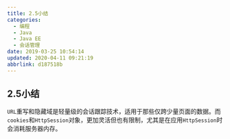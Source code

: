 ```yaml
---
title: 2.5小结
categories: 
  - 编程
  - Java
  - Java EE
  - 会话管理
date: 2019-03-25 10:54:14
updated: 2020-04-11 09:21:19
abbrlink: d187518b
---
```

## 2.5小结 ##
`URL`重写和隐藏域是轻量级的会话跟踪技术，适用于那些仅跨少量页面的数据。而`cookies`和`HttpSession`对象，更加灵活但也有限制，尤其是在应用`HttpSession`时会消耗服务器内存。
